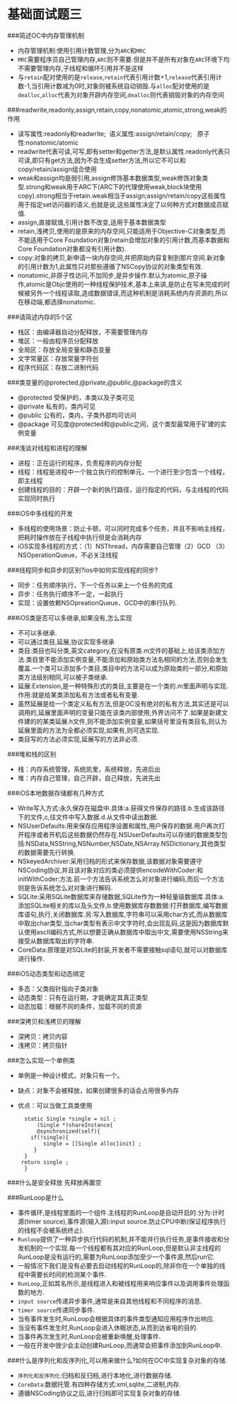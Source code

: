 # 基础面试题三  
###简述OC中内存管理机制
* 内存管理机制:使用引用计数管理,分为`ARC`和`MRC`
* `MRC`需要程序员自己管理内存,`ARC`则不需要.但是并不是所有对象在`ARC`环境下均不需要管理内存,子线程和循环引用并不是这样
* 与`retain`配对使用的是`release`,`retain`代表引用计数+1,`release`代表引用计数-1,当引用计数减为0时,对象则被系统自动销毁.与`alloc`配对使用的是`dealloc`,`alloc`代表为对象开辟内存空间,`dealloc`则代表销毁对象的内存空间

###readwrite,readonly,assign,retain,copy,nonatomic,atomic,strong,weak的作用
* 读写属性:readonly和readwrite;  语义属性:assign/retain/copy;   原子性:nonatomic/atomic
* readwrite代表可读,可写,即有setter和getter方法,是默认属性.readonly代表只可读,即只有get方法,因为不会生成setter方法,所以它不可以和copy/retain/assign组合使用
* weak和assign均是弱引用,assign修饰基本数据类型,weak修饰对象类型.strong和weak用于ARC下(ARC下的代理使用weak,block块使用copy).strong相当于retain.weak相当于assign;assign/retain/copy这些属性用于指定set访问器的语义,也就是说,这些属性决定了以何种方式对数据成员赋值.
* assign,直接赋值,引用计数不改变,适用于基本数据类型
* retain,浅拷贝,使用的是原来的内存空间,只能适用于Objective-C对象类型,而不能适用于Core Foundation对象(retain会增加对象的引用计数,而基本数据和Core Foundation对象都没有引用计数).
* copy:对象的拷贝,新申请一块内存空间,并把原始内容复制到那片空间.新对象的引用计数为1,此属性只对那些遵循了NSCopy协议的对象类型有效.
* nonatomic,非原子性访问,不加同步,是异步操作.默认为atomic,原子操作,atomic是Objc使用的一种线程保护技术,基本上来讲,是防止在写未完成的时候被另外一个线程读取,造成数据错误,而这种机制是消耗系统内存资源的,所以在移动端,都选择nonatomic.

###请简述内存的5个区
* 栈区：由编译器自动分配释放，不需要管理内存
* 堆区：一般由程序员分配释放
* 全局区：存放全局变量和静态变量
* 文字常量区：存放常量字符创
* 程序代码区：存放二进制代码

###类变量的@protected,@private,@public,@package的含义
* @protected 受保护的，本类以及子类可见
* @private 私有的，类内可见
* @public 公有的，类内，子类外部均可访问
* @package 可见度@protected和@public之间，这个类型最常用于矿建的实例变量

###浅谈对线程和进程的理解
* 进程：正在运行的程序，负责程序的内存分配
* 线程：线程是进程中一个独立执行的控制单元，一个进行至少包含一个线程，即主线程
* 创建线程的目的：开辟一个新的执行路径，运行指定的代码，与主线程的代码实现同时执行

###iOS中多线程的开发
* 多线程的使用场景：防止卡顿，可以同时完成多个任务，并且不影响主线程，把耗时操作放在子线程中执行但是会消耗内存
* iOS实现多线程的方式：（1）NSThread，内存需要自己管理（2）GCD （3）NSOperationQueue，不必关注线程  

###线程同步和异步的区别?ios中如何实现线程的同步?
* 同步：任务顺序执行，下一个任务以来上一个任务的完成
* 异步：任务执行顺序不一定，一起执行
* 实现：设置依赖NSOpreationQueue、GCD中的串行队列.

###iOS类是否可以多继承,如果没有,怎么实现
* 不可以多继承.
* 可以通过类目,延展,协议实现多继承
* 类目:类目也叫分类,英文category,在没有原类.m文件的基础上,给该类添加方法.类目里不能添加实例变量,不能添加和原始类方法名相同的方法,否则会发生覆盖.一个类可以添加多个类目,类目中的方法可以成为原始类的一部分,和原始类方法级别相同,可以被子类继承.
* 延展:Extension,是一种特殊形式的类目,主要是在一个类的.m里面声明与实现.作用:就是给某类添加私有方法或者私有变量.
* 虽然延展是给一个类定义私有方法,但是OC没有绝对的私有方法,其实还是可以调用的,延展里面声明的变量只能在该类内部使用,外界访问不了.如果是新建文件建的的某类延展.h文件,则不能添加实例变量,如果括号里没有类目名,则认为延展里面的方法为全都必须实现,如果有,则可选实现.
* 类目写的方法必须实现,延展写的方法非必须.

###堆和栈的区别
* 栈：内存系统管理，系统凯里，系统释放，先进后出
* 堆：内存自己管理，自己开辟，自己释放，先进先出

###iOS本地数据存储都有几种方式
* Write写入方式:永久保存在磁盘中.具体:a.获得文件保存的路径.b.生成该路径下的文件,c,往文件中写入数据.d.从文件中读出数据.
* NSUserDefaults:用来保存应用程序设置和属性,用户保存的数据.用户再次打开程序或者开机后这些数据仍然存在.NSUserDefaults可以存储的数据类型包括:NSData,NSString,NSNumber,NSDate,NSArray.NSDictionary,其他类型的数据需要先行转换.
* NSkeyedArchiver:采用归档的形式来保存数据,该数据对象需要遵守NSCoding协议,并且该对象对应的类必须提供encodeWithCoder:和initWithCoder:方法.前一个方法告诉系统怎么对对象进行编码,而后一个方法则是告诉系统怎么对对象进行解码.
* SQLite:采用SQLite数据库来存储数据,SQLite作为一种轻量级数据库.具体:a.添加SQLite相关的库以及头文件,b.使用数据库存数数据:打开数据库,编写数据库语句,执行,关闭数据库.另:写入数据库,字符串可以采用char方式,而从数据库中取出char类型,当char类型有表示中文字符时,会出现乱码,这是因为数据库默认使用ascII编码方式,所以想要正确从数据库中取出中文,需要使用NSString来接受从数据库取出的字符串.
* CoreData:原理是对SQLite的封装,开发者不需要接触sql语句,就可以对数据库进行操作.

###iOS动态类型和动态绑定
* 多态：父类指针指向子类对象
* 动态类型：只有在运行期，才能确定其真正类型
* 动态加载：根据不同的条件，加载不同的资源

###深拷贝和浅拷贝的理解
* 深拷贝：拷贝内容
* 浅拷贝：拷贝指针

###怎么实现一个单例类
* 单例是一种设计模式，对象只有一个。
* 缺点：对象不会被释放，如果创建很多的话会占用很多内存
* 优点：可以当做工具类使用  

		static Single *single = nil ;  
			(Single *)shareInstance{  
			@synchronized(self){  
          if(!single){   
              single = [[Single alloc]init] ;  
           }  
       	}
       return single ;
     	}

###什么是安全释放
先释放再置空

###RunLoop是什么
* 事件循环,是线程里面的一个组件.主线程的RunLoop是自动开启的.分为:计时源(timer source),事件源(输入源):input source.防止CPU中断(保证程序执行的线程不会被系统终止).
* `Runloop`提供了一种异步执行代码的机制,并不能并行执行任务,是事件接收和分发机制的一个实现.每一个线程都有其对应的RunLoop,但是默认非主线程的RunLoop是没有运行的,需要为RunLoop添加至少一个事件源,然后run它.
* 一般情况下我们是没有必要去启动线程的RunLoop的,除非你在一个单独的线程中需要长时间的检测某个事件.
* `RunLoop`,正如其名所示,是线程进入和被线程用来响应事件以及调用事件处理函数的地方.
* `input source`传递异步事件,通常是来自其他线程和不同程序的消息.
* `timer source`传递同步事件.
* 当有事件发生时,RunLoop会根据具体的事件类型通知应用程序作出响应.
* 当没有事件发生时,RunLoop会进入休眠状态,从而到达省电的目的.
* 当事件再次发生时,RunLoop会被重新唤醒,处理事件.
* 一般在开发中很少会主动创建RunLoop,而通常会把事件添加到RunLoop中.

###什么是序列化和反序列化,可以用来做什么?如何在OC中实现复杂对象的存储.
* `序列化和反序列化`:归档和反归档,进行本地化,进行数据存储.
* `CoreData`:数据托管.有四种存储方式:xml,sqlite,二进制,内存.
* 遵循NSCoding协议之后,进行归档即可实现复杂对象的存储.








